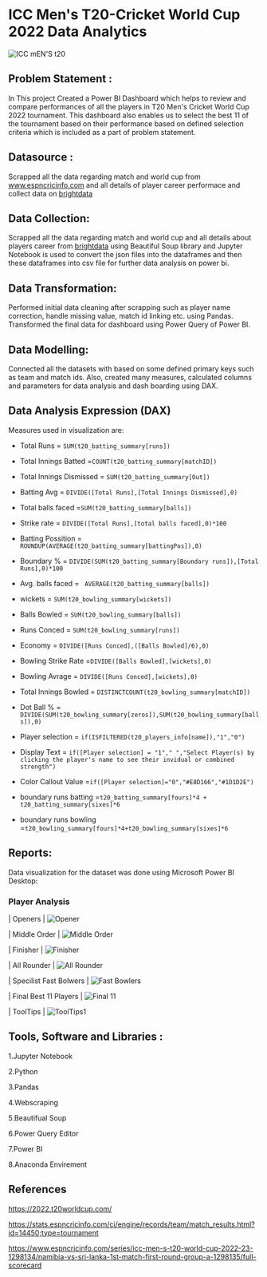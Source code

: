 # ICC Men's T20-Cricket World Cup 2022 Data Analytics
![ICC mEN'S t20](https://user-images.githubusercontent.com/118357991/226156747-e978c29f-7dde-40e1-b47f-dc45255cc5af.png)
## Problem Statement :

In This project Created a Power BI Dashboard which helps to review and compare performances of all the players in T20 Men's Cricket World Cup 2022 tournament. This dashboard also enables us to select the best 11 of the tournament based on their performance based on defined selection criteria which is included as a part of problem statement.

## Datasource :

Scrapped all the data regarding match and world cup from www.espncricinfo.com and all details of player career performace and collect data on [brightdata](https://brightdata.com/)

## Data Collection:
Scrapped all the data regarding match and world cup and all details about players career from [brightdata](https://brightdata.com/) using Beautiful Soup library and Jupyter Notebook is used to convert the json files into the dataframes and then these dataframes into csv file for further data analysis on power bi.

## Data Transformation:
Performed initial data cleaning after scrapping such as player name correction, handle missing value, match id linking etc. using Pandas. Transformed the final data for dashboard using Power Query of Power BI.

## Data Modelling:
Connected all the datasets with based on some defined primary keys such as team and match ids. Also, created many measures, calculated columns and parameters for data analysis and dash boarding using DAX.

## Data Analysis Expression (DAX)
Measures used in visualization are:

- Total Runs = `SUM(t20_batting_summary[runs])`

- Total Innings Batted =`COUNT(t20_batting_summary[matchID])`

- Total Innings Dismissed = `SUM(t20_batting_summary[Out])`

- Batting Avg = `DIVIDE([Total Runs],[Total Innings Dismissed],0)`

- Total balls faced =`SUM(t20_batting_summary[balls])`

- Strike rate = `DIVIDE([Total Runs],[total balls faced],0)*100`

- Batting Possition = `ROUNDUP(AVERAGE(t20_batting_summary[battingPos]),0)`

- Boundary % = `DIVIDE(SUM(t20_batting_summary[Boundary runs]),[Total Runs],0)*100`

- Avg. balls faced = ` AVERAGE(t20_batting_summary[balls])`

- wickets = `SUM(t20_bowling_summary[wickets])`

- Balls Bowled = `SUM(t20_bowling_summary[balls])`

- Runs Conced = `SUM(t20_bowling_summary[runs])`

- Economy = `DIVIDE([Runs Conced],([Balls Bowled]/6),0)`

- Bowling Strike Rate =`DIVIDE([Balls Bowled],[wickets],0)`

- Bowling Avrage = `DIVIDE([Runs Conced],[wickets],0)`

- Total Innings Bowled = `DISTINCTCOUNT(t20_bowling_summary[matchID])`

- Dot Ball % =` DIVIDE(SUM(t20_bowling_summary[zeros]),SUM(t20_bowling_summary[balls]),0)`

- Player selection = `if(ISFILTERED(t20_players_info[name]),"1","0")`

- Display Text = `if([Player selection] = "1"," ","Select Player(s) by clicking the player's name to see their invidual or combined strength")`

- Color Callout Value =`if([Player selection]="0","#E8D166","#1D1D2E")`

- boundary runs batting =`t20_batting_summary[fours]*4 + t20_batting_summary[sixes]*6`

- boundary runs bowling =`t20_bowling_summary[fours]*4+t20_bowling_summary[sixes]*6`

## Reports:
Data visualization for the dataset was done using Microsoft Power BI Desktop:

### Player Analysis 

|    Openers      |
![Opener](https://github.com/user-attachments/assets/7d1c2c6d-fc32-454b-a195-e5ea88c90034)



 | Middle Order |
![Middle Order](https://github.com/user-attachments/assets/7d587918-ce26-4f76-98ef-df6446743389)



 | Finisher |
![Finisher](https://github.com/user-attachments/assets/2389a2de-6445-456d-8db4-c0f50fbb8c6b)



| All Rounder |
![All Rounder](https://github.com/user-attachments/assets/1ac38bf6-ffad-4cb3-bde1-26b3dfb1e68f)



| Specilist Fast Bolwers |
![Fast Bowlers](https://github.com/user-attachments/assets/31d00a57-4e1f-47d4-abcc-2a6fad076ea2)



| Final Best 11 Players |
![Final 11](https://github.com/user-attachments/assets/366b4839-768f-4009-8ba0-1fb073b64b2a)


| ToolTips |
![ToolTips1](https://github.com/user-attachments/assets/2cdd4836-ef57-404f-a056-4687c65f6411)



## Tools, Software and Libraries :

1.Jupyter Notebook

2.Python

3.Pandas

4.Webscraping

5.Beautifual Soup

6.Power Query Editor

7.Power BI

8.Anaconda Envirement

## References

https://2022.t20worldcup.com/

https://stats.espncricinfo.com/ci/engine/records/team/match_results.html?id=14450;type=tournament

https://www.espncricinfo.com/series/icc-men-s-t20-world-cup-2022-23-1298134/namibia-vs-sri-lanka-1st-match-first-round-group-a-1298135/full-scorecard
